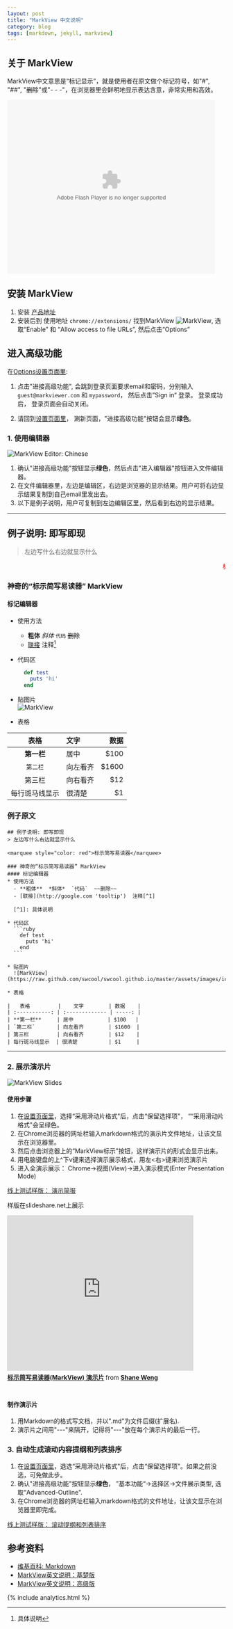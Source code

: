 ```yaml
---
layout: post
title: "MarkView 中文说明"
category: blog
tags: [markdown, jekyll, markview]
---
```


## 关于 MarkView
MarkView中文意思是“标记显示”，就是使用者在原文做个标记符号，如"#", "##", "~~删除~~"或"- - -"，在浏览器里会鲜明地显示表达含意，非常实用和高效。

<embed src="http://player.youku.com/player.php/sid/XNjY5MzgxNTM2/v.swf" allowFullScreen="true" quality="high" width="480" height="400" align="middle" allowScriptAccess="always" type="application/x-shockwave-flash"></embed>

## 安装 MarkView
1. 安装 <a href="https://chrome.google.com/webstore/detail/markview/iaddkimmopgchbbnmfmdcophmlnghkim" target="_blank">产品地址</a>
2. 安装后到 使用地址 `chrome://extensions/` 找到MarkView ![MarkView](https://raw.github.com/swcool/swcool.github.io/master/assets/images/icon.png), 选取“Enable” 和 “Allow access to file URLs”, 然后点击“Options”

## 进入高级功能
在[Options设置页面里](chrome-extension://iaddkimmopgchbbnmfmdcophmlnghkim/options.html):  

1.  点击"进接高级功能", 会跳到登录页面要求email和密码，分别输入`guest@markviewer.com` 和 `mypassword`， 然后点击”Sign in“ 登录。 登录成功后， 登录页面会自动关闭。  

2.  请回到[设置页面里](chrome-extension://iaddkimmopgchbbnmfmdcophmlnghkim/options.html)， 涮新页面，"进接高级功能"按钮会显示**绿色**。

### 1. 使用编辑器

![MarkView Editor: Chinese](/assets/images/editor-v224-cn.png)

1. 确认"进接高级功能"按钮显示**绿色**，然后点击"进入编辑器"按钮进入文件编辑器。
2. 在文件编辑器里，左边是编辑区，右边是浏览器的显示结果。用户可将右边显示结果复制到自己email里发出去。
3. 以下是例子说明，用户可复制到左边编辑区里，然后看到右边的显示结果。

- - -

## 例子说明: 即写即现
> 左边写什么右边就显示什么  

<marquee style="color: red">标示简写易读器</marquee>

### 神奇的“标示简写易读器” MarkView
#### 标记编辑器
* 使用方法
  - **粗体**  *斜体*  `代码`  ~~删除~~  
  - [联接](http://google.com 'tooltip')  注释[^1]
  
  [^1]: 具体说明

* 代码区

  ```ruby  
    def test
      puts 'hi'
    end
  ```

* 贴图片  
  ![MarkView](https://raw.github.com/swcool/swcool.github.io/master/assets/images/icon.png)  

* 表格

|   表格         |    文字        | 数据    |
| :-----------: | :------------- | -----: |
| **第一栏**     | 居中           | $100    |
| `第二栏`       | 向左看齐        | $1600  |
| 第三栏         | 向右看齐        | $12    |
| 每行斑马线显示  | 很清楚          | $1     |

### 例子原文

	## 例子说明: 即写即现
	> 左边写什么右边就显示什么  

	<marquee style="color: red">标示简写易读器</marquee>

	### 神奇的“标示简写易读器” MarkView
	#### 标记编辑器
	* 使用方法
	  - **粗体**  *斜体*  `代码`  ~~删除~~  
	  - [联接](http://google.com 'tooltip')  注释[^1]
	  
	  [^1]: 具体说明

	* 代码区
	  ```ruby  
	    def test
	      puts 'hi'
	    end
	  ```

	* 贴图片  
	  ![MarkView](https://raw.github.com/swcool/swcool.github.io/master/assets/images/icon.png)  

	* 表格

	|   表格         |    文字        | 数据    |
	| :-----------: | :------------- | -----: |
	| **第一栏**     | 居中           | $100   |
	| `第二栏`       | 向左看齐        | $1600  |
	| 第三栏         | 向右看齐        | $12    |
	| 每行斑马线显示  | 很清楚          | $1     |

- - -

### 2. 展示演示片 
![MarkView Slides](/assets/images/slides-cn-v211.png)

#### 使用步骤
1. 在[设置页面里](chrome-extension://iaddkimmopgchbbnmfmdcophmlnghkim/options.html)，选择“采用滑动片格式"后，点击“保留选择项"， ““采用滑动片格式"会呈绿色。  
2. 在Chrome浏览器的网址栏输入markdown格式的演示片文件地址，让该文显示在浏览器里。
3. 然后点击浏览器上的“MarkView标示”按钮，这样演示片的形式会显示出来。
4. 用电脑键盘的上^下v键来选择演示展示格式，用左<右>键来浏览演示片
5. 进入全演示展示： Chrome->视图(View)->进入演示模式(Enter Presentation Mode)

  <div>
    <a href="http://shaneweng.com/projects/markview/tests/sample-slides-cn.md" target="_blank">线上测试样版： 演示简报</a>
  </div>

  <p>样版在slideshare.net上展示</p>
<iframe src="http://www.slideshare.net/slideshow/embed_code/31255232"
width="427" height="356" frameborder="0" marginwidth="0"
marginheight="0" scrolling="no" style="border:1px solid #CCC;
border-width:1px 1px 0; margin-bottom:5px; max-width: 100%;"
allowfullscreen> </iframe> <div style="margin-bottom:5px"> <strong> <a
href="https://www.slideshare.net/ShaneWeng/markview-cn"
title="标示简写易读器(MarkView) 演示片"
target="_blank">标示简写易读器(MarkView) 演示片</a> </strong> from
<strong><a href="http://www.slideshare.net/ShaneWeng"
target="_blank">Shane Weng</a></strong> </div>
<br/>  

#### 制作演示片
1. 用Markdown的格式写文档，并以".md"为文件后缀(扩展名).
2. 演示片之间用"---"来隔开，记得将"---"放在每个演示片的最后一行。

### 3. 自动生成滚动内容提纲和列表排序
1. 在[设置页面里](chrome-extension://iaddkimmopgchbbnmfmdcophmlnghkim/options.html)，退选“采用滑动片格式"后，点击“保留选择项"。如果之前没选，可免做此步。
2. 确认"进接高级功能"按钮显示**绿色**， ”基本功能“->选择区->文件展示类型, 选取“Advanced-Outline".
3. 在Chrome浏览器的网址栏输入markdown格式的文件地址，让该文显示在浏览器里即完成。

  <div>
    <a href="http://shaneweng.com/projects/markview/tests/sample-adv.md" target="_blank">线上测试样版： 滚动提纲和列表排序</a>
  </div>

## 参考资料
- [维基百科: Markdown](http://zh.wikipedia.org/wiki/Markdown)  
- [MarkView英文说明：基楚版](http://shaneweng.com/blog/view-markdown-file-with-markview/)  
- [MarkView英文说明：高级版](http://shaneweng.com/blog/markview-advanced-features/)

{% include analytics.html %}

